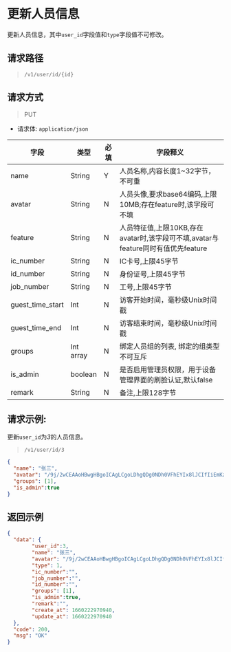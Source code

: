 # 更新人员信息

更新人员信息，其中`user_id`字段值和`type`字段值不可修改。

## 请求路径

> `/v1/user/id/{id}`

## 请求方式

> PUT

- 请求体: `application/json`

| 字段             | 类型      | 必填 | 字段释义                                                                         |
| ---------------- | --------- | ---- | -------------------------------------------------------------------------------- |
| name             | String    | Y    | 人员名称,内容长度1~32字节，不可重                                                |
| avatar           | String    | N    | 人员头像,要求base64编码,上限10MB;存在feature时,该字段可不填                      |
| feature          | String    | N    | 人员特征值,上限10KB,存在avatar时,该字段可不填,avatar与feature同时有值优先feature |
| ic_number        | String    | N    | IC卡号,上限45字节                                                                |
| id_number        | String    | N    | 身份证号,上限45字节                                                              |
| job_number       | String    | N    | 工号,上限45字节                                                                  |
| guest_time_start | Int       | N    | 访客开始时间，毫秒级Unix时间戳                                                   |
| guest_time_end   | Int       | N    | 访客结束时间，毫秒级Unix时间戳                                                   |
| groups           | Int array | N    | 绑定人员组的列表, 绑定的组类型不可互斥                                           |
| is_admin         | boolean   | N    | 是否启用管理员权限，用于设备管理界面的刷脸认证,默认false                         |
| remark           | String    | N    | 备注,上限128字节                                                                 |

## 请求示例:

更新`user_id`为*3*的人员信息。

> `/v1/user/id/3`

```json
{
  "name": "张三",
  "avatar": "/9j/2wCEAAoHBwgHBgoICAgLCgoLDhgQDg0NDh0VFhEYIx8lJCIfIiEmKzcvJik0KSEiMEExNDk7Pj4",
  "groups": [1],
  "is_admin":true
}
```

## 返回示例

```json
{
  "data": {
        "user_id":3,
        "name": "张三",
        "avatar": "/9j/2wCEAAoHBwgHBgoICAgLCgoLDhgQDg0NDh0VFhEYIx8lJCIfIiEmKzcvJik0KSEiMEExNDk7Pj4",
        "type": 1,
        "ic_number":"",
        "job_number":"",
        "id_number":"",
        "groups": [1],
        "is_admin":true,
        "remark":"",
        "create_at": 1660222970940,
        "update_at": 1660222970940
  },
  "code": 200,
  "msg": "OK"
}
```